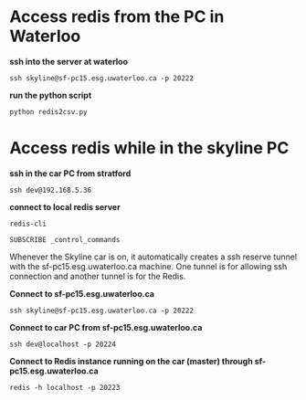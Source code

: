 # Access redis from the PC in Waterloo

**ssh into the server at waterloo**

    ssh skyline@sf-pc15.esg.uwaterloo.ca -p 20222

**run the python script**

    python redis2csv.py

# Access redis while in the skyline PC

**ssh in the car PC from stratford**

    ssh dev@192.168.5.36

**connect to local redis server**

    redis-cli

    SUBSCRIBE _control_commands



Whenever the Skyline car is on, it automatically creates a ssh reserve tunnel with the sf-pc15.esg.uwaterloo.ca machine. One tunnel is for allowing ssh connection and another tunnel is for the Redis. 

**Connect to  sf-pc15.esg.uwaterloo.ca**

    ssh skyline@sf-pc15.esg.uwaterloo.ca -p 20222

**Connect to car PC from sf-pc15.esg.uwaterloo.ca**

    ssh dev@localhost -p 20224  

**Connect to Redis instance running on the car (master) through sf-pc15.esg.uwaterloo.ca** 

    redis -h localhost -p 20223  